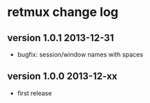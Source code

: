 # retmux change log

## version 1.0.1       2013-12-31
- bugfix: session/window names with spaces

## version 1.0.0       2013-12-xx
- first release
